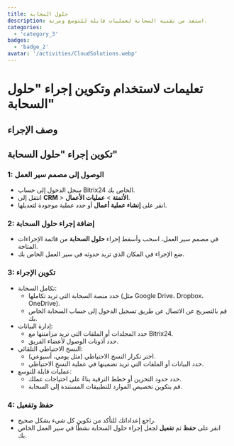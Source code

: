 ```yaml
---
title: حلول السحابة
description: استفد من تقنية السحابة لعمليات قابلة للتوسع ومرنة.
categories: 
  - 'category_3'
badges: 
  - 'badge_2'
avatar: '/activities/CloudSolutions.webp'
---
```

# تعليمات لاستخدام وتكوين إجراء "حلول السحابة"

## وصف الإجراء

## **تكوين إجراء "حلول السحابة"**

### 1: الوصول إلى مصمم سير العمل
- سجل الدخول إلى حساب Bitrix24 الخاص بك.
- انتقل إلى **CRM** > **الأتمتة** > **عمليات الأعمال**.
- انقر على **إنشاء عملية أعمال** أو حدد عملية موجودة لتعديلها.

### 2: إضافة إجراء حلول السحابة
- في مصمم سير العمل، اسحب وأسقط إجراء **حلول السحابة** من قائمة الإجراءات المتاحة.
- ضع الإجراء في المكان الذي تريد حدوثه في سير العمل الخاص بك.

### 3: تكوين الإجراء
- تكامل السحابة:
  - حدد منصة السحابة التي تريد تكاملها (مثل Google Drive، Dropbox، OneDrive).
  - قم بالتصريح عن الاتصال عن طريق تسجيل الدخول إلى حساب السحابة الخاص بك.
- إدارة البيانات:
  - حدد المجلدات أو الملفات التي تريد مزامنتها مع Bitrix24.
  - حدد أذونات الوصول لأعضاء الفريق.
- النسخ الاحتياطي التلقائي:
  - اختر تكرار النسخ الاحتياطي (مثل يومي، أسبوعي).
  - حدد البيانات أو الملفات التي تريد تضمينها في عملية النسخ الاحتياطي.
- عمليات قابلة للتوسع:
  - حدد حدود التخزين أو خطط الترقية بناءً على احتياجات عملك.
  - قم بتكوين تخصيص الموارد للتطبيقات المستندة إلى السحابة.

### 4: حفظ وتفعيل
- راجع إعداداتك للتأكد من تكوين كل شيء بشكل صحيح.
- انقر على **حفظ** ثم **تفعيل** لجعل إجراء حلول السحابة نشطًا في سير العمل الخاص بك.